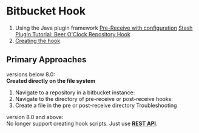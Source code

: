 # Bitbucket Hook

1. Using the Java plugin framework
   [Pre-Receive with configuration](https://docs.atlassian.com/bitbucket-server/docs/4.7.1/how-tos/repo-hook-examples/pre-receive-branch-config.html)
   [Stash Plugin Tutorial: Beer O'Clock Repository Hook](https://blog.developer.atlassian.com/beer-o-clock-stash-plugin-tutorial/)
2. [Creating the hook](https://marketplace.atlassian.com/apps/1211631/external-hooks-by-reconquest?hosting=server&tab=overview)

## Primary Approaches
versions below 8.0:  
**Created directly on the file system**
1. Navigate to a repository in a bitbucket instance:
2. Navigate to the directory of  pre-receive or post-receive hooks: 
3. Create a file in the pre or post-receive directory
Troubleshooting

version 8.0 and above:  
No longer support creating hook scripts. Just use [**REST API**](https://developer.atlassian.com/server/bitbucket/rest/v810/api-group-system-maintenance/#api-api-latest-hook-scripts-post).
